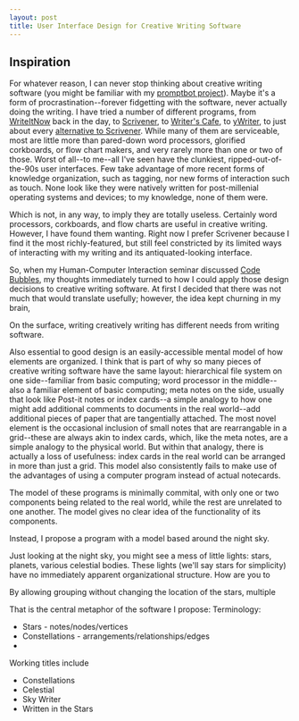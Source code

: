 ```yaml
---
layout: post
title: User Interface Design for Creative Writing Software
---
```


## Inspiration
For whatever reason, I can never stop thinking about creative writing software
(you might be familiar with my 
[promptbot project](http://konahart.com/promptbot/)). 
Maybe it's a form of procrastination--forever fidgetting with the software, 
never actually doing the writing. I have tried a number of different programs, 
from [WriteItNow](http://www.ravensheadservices.com/index.php) back in the day,
to [Scrivener](http://www.literatureandlatte.com/scrivener.php), 
to [Writer's Cafe](http://www.writerscafe.co.uk/), 
to [yWriter](http://www.spacejock.com/yWriter5.html), to just about every 
[alternative to Scrivener](http://alternativeto.net/software/scrivener/). 
While many of them are serviceable, most are little more than pared-down word
processors, glorified corkboards, or flow chart makers, and very rarely more 
than one or two of those. Worst of all--to me--all I've seen have the 
clunkiest, ripped-out-of-the-90s user interfaces. Few take advantage of more
recent forms of knowledge organization, such as tagging, nor new forms of
interaction such as touch. None look like they were natively written for 
post-millenial operating systems and devices; to my knowledge, none of them 
were. 

Which is not, in any way, to imply they are totally useless. Certainly word 
processors, corkboards, and flow charts are useful in creative writing.
However, I have found them wanting. Right now I prefer Scrivener because I 
find it the most richly-featured, but still feel constricted by its limited
ways of interacting with my writing and its antiquated-looking interface.

So, when my Human-Computer Interaction seminar discussed 
[Code Bubbles](http://www.andrewbragdon.com/codebubbles_site.asp), my
thoughts immediately turned to how I could apply those design decisions to 
creative writing software. At first I decided that there was not much that
would translate usefully; however, the idea kept churning in my brain, 

On the surface, writing creatively writing has different needs from writing
software. 
 
Also essential to good design is an easily-accessible mental model of how
elements are organized. I think that is part of why so many pieces of 
creative writing software have the same layout: hierarchical file system on one
side--familiar from basic computing; word processor in the middle--also a 
familiar element of basic computing; meta notes on the side, usually 
that look like Post-it notes or index cards--a simple analogy to how one might 
add additional comments to documents in the real world--add additional pieces 
of paper that are tangentially attached. The most novel element is the
occasional inclusion of small notes that are rearrangable in a grid--these are
always akin to index cards, which, like the meta notes, are a simple analogy 
to the physical world. But within that analogy, there is actually a loss of 
usefulness: index cards in the real world can be arranged in more than just a 
grid. This model also consistently fails to make use of the advantages of using
a computer program instead of actual notecards. 

The model of these programs is minimally commital, with only one or two
components being related to the real world, while the rest are unrelated to one
another. The model gives no clear idea of the functionality of its components. 

Instead, I propose a program with a model based around the night sky. 

Just looking at the night sky, you might see a mess of little lights: 
stars, planets, various celestial bodies. These lights (we'll say stars for 
simplicity) have no immediately apparent organizational structure. How are you
to 

By allowing grouping without changing the location of the stars, multiple 


That is the central metaphor of the software I propose: 
Terminology:
* Stars - notes/nodes/vertices
* Constellations - arrangements/relationships/edges
* 

Working titles include 
* Constellations
* Celestial
* Sky Writer
* Written in the Stars

